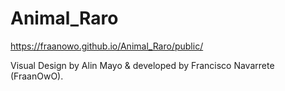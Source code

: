 # Animal_Raro
https://fraanowo.github.io/Animal_Raro/public/


Visual Design by Alin Mayo & developed by Francisco Navarrete (FraanOwO).


